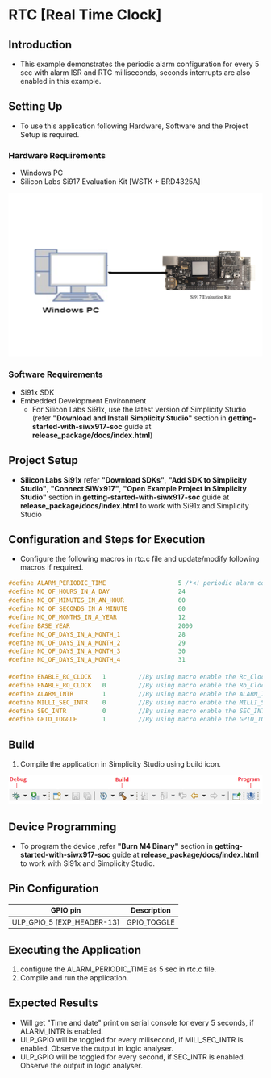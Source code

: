 # RTC [Real Time Clock]

## Introduction 
- This example demonstrates the periodic alarm configuration for every 5 sec with alarm ISR and RTC milliseconds,
 seconds interrupts are also enabled in this example.

## Setting Up 
 - To use this application following Hardware, Software and the Project Setup is required.

### Hardware Requirements	
  - Windows PC 
  - Silicon Labs Si917 Evaluation Kit [WSTK + BRD4325A]
 
![Figure: Introduction](resources/readme/image509a.png)

### Software Requirements
  - Si91x SDK
  - Embedded Development Environment
    - For Silicon Labs Si91x, use the latest version of Simplicity Studio (refer **"Download and Install Simplicity Studio"** section in **getting-started-with-siwx917-soc** guide at **release_package/docs/index.html**)
 
## Project Setup
- **Silicon Labs Si91x** refer **"Download SDKs"**, **"Add SDK to Simplicity Studio"**, **"Connect SiWx917"**, **"Open Example Project in Simplicity Studio"** section in **getting-started-with-siwx917-soc** guide at **release_package/docs/index.html** to work with Si91x and Simplicity Studio

## Configuration and Steps for Execution

- Configure the following macros in rtc.c file and update/modify following macros if required.
```C
#define ALARM_PERIODIC_TIME                    5 /*<! periodic alarm configuration in SEC */
#define NO_OF_HOURS_IN_A_DAY                   24
#define NO_OF_MINUTES_IN_AN_HOUR               60
#define NO_OF_SECONDS_IN_A_MINUTE              60
#define NO_OF_MONTHS_IN_A_YEAR                 12
#define BASE_YEAR                              2000
#define NO_OF_DAYS_IN_A_MONTH_1                28
#define NO_OF_DAYS_IN_A_MONTH_2                29
#define NO_OF_DAYS_IN_A_MONTH_3                30
#define NO_OF_DAYS_IN_A_MONTH_4                31

#define ENABLE_RC_CLOCK   1         //By using macro enable the Rc_Clock
#define ENABLE_RO_CLOCK   0         //By using macro enable the Ro_Clock
#define ALARM_INTR        1         //By using macro enable the ALARM_INTR
#define MILLI_SEC_INTR    0         //By using macro enable the MILLI_SEC_INTR
#define SEC_INTR          0         //By using macro enable the SEC_INTR
#define GPIO_TOGGLE       1         //By using macro enable the GPIO_TOGGLE
```   
  
## Build 
1. Compile the application in Simplicity Studio using build icon. 

![Figure: Build run and Debug](resources/readme/image509c.png)

## Device Programming
- To program the device ,refer **"Burn M4 Binary"** section in **getting-started-with-siwx917-soc** guide at **release_package/docs/index.html** to work with Si91x and Simplicity Studio.

## Pin Configuration
|GPIO pin  | Description|
|--- | --- | 
|ULP_GPIO_5 [EXP_HEADER-13]  |GPIO_TOGGLE|

## Executing the Application
1. configure the ALARM_PERIODIC_TIME as 5 sec in rtc.c file.
2. Compile and run the application.


## Expected Results 
 - Will get "Time and date" print on serial console for every 5 seconds, if ALARM_INTR is enabled.
 - ULP_GPIO will be toggled for every milisecond, if MILI_SEC_INTR is enabled. Observe the output in logic analyser.
 - ULP_GPIO will be toggled for every second, if SEC_INTR is enabled. Observe the output in logic analyser.
